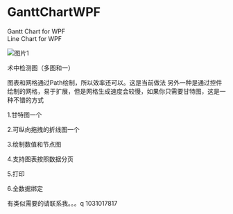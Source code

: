 # GanttChartWPF
Gantt Chart for WPF  
Line Chart for WPF

![图片1](https://github.com/daixin10310/GanttChartWPF/wiki/GanttChartWPF/1.png)


术中检测图（多图和一）

图表和网格通过Path绘制，所以效率还可以。这是当前做法
另外一种是通过控件绘制的网格，易于扩展，但是网格生成速度会较慢，如果你只需要甘特图，这是一种不错的方式




1.甘特图一个

2.可纵向拖拽的折线图一个

3.绘制数值和节点图

4.支持图表按照数据分页

5.打印

6.全数据绑定




有类似需要的请联系我。。。q 1031017817
